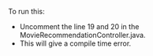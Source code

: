 To run this:

- Uncomment the line 19 and 20 in the MovieRecommendationController.java.
- This will give a compile time error.